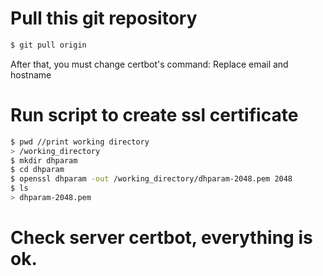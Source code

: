 # Pull this git repository
```bash
$ git pull origin
``` 
After that, you must change certbot's command: Replace email and hostname
# Run script to create ssl certificate
```bash
$ pwd //print working directory
> /working_directory
$ mkdir dhparam
$ cd dhparam
$ openssl dhparam -out /working_directory/dhparam-2048.pem 2048
$ ls
> dhparam-2048.pem
```
# Check server certbot, everything is ok.